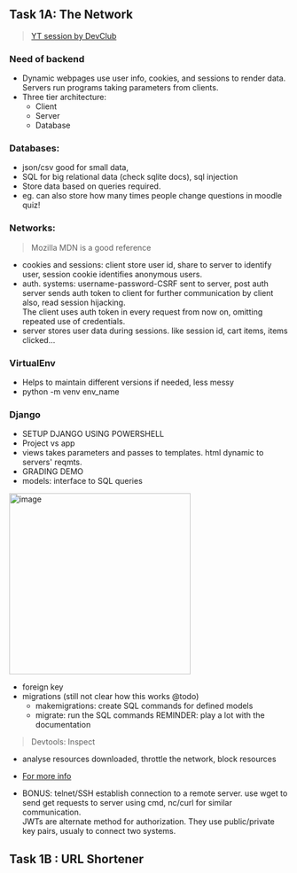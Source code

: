## Task 1A: The Network

> [YT session by DevClub](https://www.youtube.com/redirect?event=video_description&redir_token=QUFFLUhqbjJUdHFvUVlCTU5YazNxS09PUVhUZGpOZk5oZ3xBQ3Jtc0tsQk94eGVYcDc0SU5sMUkzX0hsaEVPaGkwYkFzSkY0dmtyUXh1czNQZ3pJak1pTGtCemJKVXdoUGJZeXRtZGpaUEdSLVZneGk4S0QwX1NXQUFIckFjcFFEVXdkOHVudGw0d0w1RG13QmNiMkNDWHJCWQ&q=https%3A%2F%2Fdocs.google.com%2Fpresentation%2Fd%2Fe%2F2PACX-1vQbtDDGQonkIoGu68VrINL2s3sQcfiH5XVnk-iU26nk16DFBGsDabichsqhdtBvowPvpxaIbFLAV2h3%2Fpub%3Fslide%3Did.p&v=T4o1oxfz02w)
### Need of backend
- Dynamic webpages use user info, cookies, and sessions to render data. Servers run programs taking parameters from clients.
- Three tier architecture:  
    - Client
    - Server
    - Database
### Databases:
  - json/csv good for small data,
  - SQL for big relational data (check sqlite docs), sql injection
  - Store data based on queries required.
  - eg. can also store how many times people change questions in moodle quiz!

### Networks:
  > Mozilla MDN is a good reference
  - cookies and sessions: client store user id, share to server to identify user, session cookie identifies anonymous users.
  - auth. systems: username-password-CSRF sent to server, post auth server sends auth token to client for further communication by client also, read session hijacking.  
  The client uses auth token in every request from now on, omitting repeated use of credentials.
  - server stores user data during sessions. like session id, cart items, items clicked...

### VirtualEnv
  - Helps to maintain different versions if needed, less messy
  - python -m venv env_name

### Django
- SETUP DJANGO USING POWERSHELL
- Project vs app
- views takes parameters and passes to templates. html dynamic to servers' reqmts.
- GRADING DEMO
- models: interface to SQL queries  
<img width="327" alt="image" src="https://github.com/kohinoor23/summer-of-code-2023/assets/61497490/4b8fac3c-130b-4417-a494-16dcb2c3039a">
  
  - foreign key
  - migrations (still not clear how this works @todo)
      - makemigrations: create SQL commands for defined models
      - migrate: run the SQL commands
        REMINDER: play a lot with the documentation


> Devtools: Inspect
- analyse resources downloaded, throttle the network, block resources
- [For more info](https://developer.chrome.com/docs/devtools/)

 
 - BONUS: telnet/SSH establish connection to a remote server. use wget to send get requests to server using cmd, nc/curl for similar communication.   
    JWTs are alternate method for authorization. They use public/private key pairs, usualy to connect two systems.

## Task 1B : URL Shortener